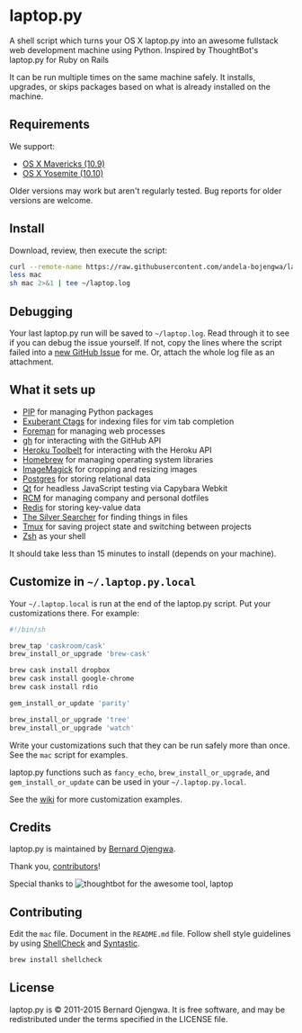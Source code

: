 laptop.py
======

A shell script which turns your OS X laptop.py into an awesome fullstack web development machine using Python. Inspired by ThoughtBot's laptop.py for Ruby on Rails

It can be run multiple times on the same machine safely.
It installs, upgrades, or skips packages
based on what is already installed on the machine.

Requirements
------------

We support:

* [OS X Mavericks (10.9)](https://itunes.apple.com/us/app/os-x-mavericks/id675248567)
* [OS X Yosemite (10.10)](https://www.apple.com/osx/)

Older versions may work but aren't regularly tested. Bug reports for older
versions are welcome.

Install
-------

Download, review, then execute the script:

```sh
curl --remote-name https://raw.githubusercontent.com/andela-bojengwa/laptop.py/master/mac
less mac
sh mac 2>&1 | tee ~/laptop.log
```

Debugging
---------

Your last laptop.py run will be saved to `~/laptop.log`. Read through it to see if
you can debug the issue yourself. If not, copy the lines where the script
failed into a [new GitHub Issue](https://github.com/andela-bojengwa/laptop.py/issues/new) for me. Or, attach the
whole log file as an attachment.

What it sets up
---------------

* [PIP] for managing Python packages
* [Exuberant Ctags] for indexing files for vim tab completion
* [Foreman] for managing web processes
* [gh] for interacting with the GitHub API
* [Heroku Toolbelt] for interacting with the Heroku API
* [Homebrew] for managing operating system libraries
* [ImageMagick] for cropping and resizing images
* [Postgres] for storing relational data
* [Qt] for headless JavaScript testing via Capybara Webkit
* [RCM] for managing company and personal dotfiles
* [Redis] for storing key-value data
* [The Silver Searcher] for finding things in files
* [Tmux] for saving project state and switching between projects
* [Zsh] as your shell

[pip]: http://pip.pypa.io/
[Exuberant Ctags]: http://ctags.sourceforge.net/
[Foreman]: https://github.com/ddollar/foreman
[gh]: https://github.com/jingweno/gh
[Heroku Toolbelt]: https://toolbelt.heroku.com/
[Homebrew]: http://brew.sh/
[ImageMagick]: http://www.imagemagick.org/
[Postgres]: http://www.postgresql.org/
[Qt]: http://qt-project.org/
[Rbenv]: https://github.com/sstephenson/rbenv
[RCM]: https://github.com/thoughtbot/rcm
[Redis]: http://redis.io/
[The Silver Searcher]: https://github.com/ggreer/the_silver_searcher
[Tmux]: http://tmux.sourceforge.net/
[Zsh]: http://www.zsh.org/

It should take less than 15 minutes to install (depends on your machine).

Customize in `~/.laptop.py.local`
------------------------------

Your `~/.laptop.local` is run at the end of the laptop.py script.
Put your customizations there.
For example:

```sh
#!/bin/sh

brew_tap 'caskroom/cask'
brew_install_or_upgrade 'brew-cask'

brew cask install dropbox
brew cask install google-chrome
brew cask install rdio

gem_install_or_update 'parity'

brew_install_or_upgrade 'tree'
brew_install_or_upgrade 'watch'
```

Write your customizations such that they can be run safely more than once.
See the `mac` script for examples.

laptop.py functions such as `fancy_echo`,
`brew_install_or_upgrade`, and
`gem_install_or_update`
can be used in your `~/.laptop.py.local`.

See the [wiki](https://github.com/andela-bojengwa/laptop.py/wiki)
for more customization examples.

Credits
-------


laptop.py is maintained by [Bernard Ojengwa](http://bernard.com.ng).

Thank you, [contributors](https://github.com/andela-bojengwa/laptop.py/graphs/contributors)!

Special thanks to ![thoughtbot](http://thoughtbot.com/assets/tm/logo.png) for the awesome tool, laptop

Contributing
------------

Edit the `mac` file.
Document in the `README.md` file.
Follow shell style guidelines by using [ShellCheck] and [Syntastic].

```sh
brew install shellcheck
```

[ShellCheck]: http://www.shellcheck.net/about.html
[Syntastic]: https://github.com/scrooloose/syntastic

License
-------

laptop.py is © 2011-2015 Bernard Ojengwa.
 It is free software,
and may be redistributed under the terms specified in the LICENSE file.
